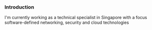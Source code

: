 ### Introduction
I'm currently working as a technical specialist in Singapore with a focus software-defined networking, security and cloud technologies
